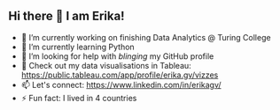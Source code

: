 ## Hi there 👋 I am Erika!

- 🔭 I’m currently working on finishing Data Analytics @ Turing College
- 🌱 I’m currently learning Python
- 🤔 I’m looking for help with <i>blinging</i> my GitHub profile
- 🎨 Check out my data visualisations in Tableau: https://public.tableau.com/app/profile/erika.gv/vizzes
- 📫 Let's connect: https://www.linkedin.com/in/erikagv/
- ⚡ Fun fact: I lived in 4 countries

